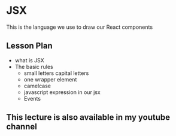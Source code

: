 # JSX

This is the language we use to draw our React components

## Lesson Plan

- what is JSX
- The basic rules
  - small letters capital letters
  - one wrapper element
  - camelcase
  - javascript expression in our jsx
  - Events
  
## This lecture is also available in my youtube channel

